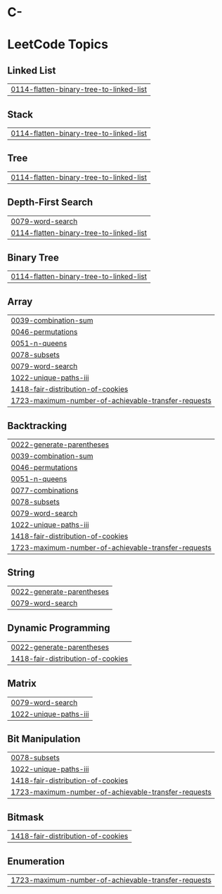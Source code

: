# C-
<!---LeetCode Topics Start-->
# LeetCode Topics
## Linked List
|  |
| ------- |
| [0114-flatten-binary-tree-to-linked-list](https://github.com/saranshtyagi/C-/tree/master/0114-flatten-binary-tree-to-linked-list) |
## Stack
|  |
| ------- |
| [0114-flatten-binary-tree-to-linked-list](https://github.com/saranshtyagi/C-/tree/master/0114-flatten-binary-tree-to-linked-list) |
## Tree
|  |
| ------- |
| [0114-flatten-binary-tree-to-linked-list](https://github.com/saranshtyagi/C-/tree/master/0114-flatten-binary-tree-to-linked-list) |
## Depth-First Search
|  |
| ------- |
| [0079-word-search](https://github.com/saranshtyagi/C-/tree/master/0079-word-search) |
| [0114-flatten-binary-tree-to-linked-list](https://github.com/saranshtyagi/C-/tree/master/0114-flatten-binary-tree-to-linked-list) |
## Binary Tree
|  |
| ------- |
| [0114-flatten-binary-tree-to-linked-list](https://github.com/saranshtyagi/C-/tree/master/0114-flatten-binary-tree-to-linked-list) |
## Array
|  |
| ------- |
| [0039-combination-sum](https://github.com/saranshtyagi/C-/tree/master/0039-combination-sum) |
| [0046-permutations](https://github.com/saranshtyagi/C-/tree/master/0046-permutations) |
| [0051-n-queens](https://github.com/saranshtyagi/C-/tree/master/0051-n-queens) |
| [0078-subsets](https://github.com/saranshtyagi/C-/tree/master/0078-subsets) |
| [0079-word-search](https://github.com/saranshtyagi/C-/tree/master/0079-word-search) |
| [1022-unique-paths-iii](https://github.com/saranshtyagi/C-/tree/master/1022-unique-paths-iii) |
| [1418-fair-distribution-of-cookies](https://github.com/saranshtyagi/C-/tree/master/1418-fair-distribution-of-cookies) |
| [1723-maximum-number-of-achievable-transfer-requests](https://github.com/saranshtyagi/C-/tree/master/1723-maximum-number-of-achievable-transfer-requests) |
## Backtracking
|  |
| ------- |
| [0022-generate-parentheses](https://github.com/saranshtyagi/C-/tree/master/0022-generate-parentheses) |
| [0039-combination-sum](https://github.com/saranshtyagi/C-/tree/master/0039-combination-sum) |
| [0046-permutations](https://github.com/saranshtyagi/C-/tree/master/0046-permutations) |
| [0051-n-queens](https://github.com/saranshtyagi/C-/tree/master/0051-n-queens) |
| [0077-combinations](https://github.com/saranshtyagi/C-/tree/master/0077-combinations) |
| [0078-subsets](https://github.com/saranshtyagi/C-/tree/master/0078-subsets) |
| [0079-word-search](https://github.com/saranshtyagi/C-/tree/master/0079-word-search) |
| [1022-unique-paths-iii](https://github.com/saranshtyagi/C-/tree/master/1022-unique-paths-iii) |
| [1418-fair-distribution-of-cookies](https://github.com/saranshtyagi/C-/tree/master/1418-fair-distribution-of-cookies) |
| [1723-maximum-number-of-achievable-transfer-requests](https://github.com/saranshtyagi/C-/tree/master/1723-maximum-number-of-achievable-transfer-requests) |
## String
|  |
| ------- |
| [0022-generate-parentheses](https://github.com/saranshtyagi/C-/tree/master/0022-generate-parentheses) |
| [0079-word-search](https://github.com/saranshtyagi/C-/tree/master/0079-word-search) |
## Dynamic Programming
|  |
| ------- |
| [0022-generate-parentheses](https://github.com/saranshtyagi/C-/tree/master/0022-generate-parentheses) |
| [1418-fair-distribution-of-cookies](https://github.com/saranshtyagi/C-/tree/master/1418-fair-distribution-of-cookies) |
## Matrix
|  |
| ------- |
| [0079-word-search](https://github.com/saranshtyagi/C-/tree/master/0079-word-search) |
| [1022-unique-paths-iii](https://github.com/saranshtyagi/C-/tree/master/1022-unique-paths-iii) |
## Bit Manipulation
|  |
| ------- |
| [0078-subsets](https://github.com/saranshtyagi/C-/tree/master/0078-subsets) |
| [1022-unique-paths-iii](https://github.com/saranshtyagi/C-/tree/master/1022-unique-paths-iii) |
| [1418-fair-distribution-of-cookies](https://github.com/saranshtyagi/C-/tree/master/1418-fair-distribution-of-cookies) |
| [1723-maximum-number-of-achievable-transfer-requests](https://github.com/saranshtyagi/C-/tree/master/1723-maximum-number-of-achievable-transfer-requests) |
## Bitmask
|  |
| ------- |
| [1418-fair-distribution-of-cookies](https://github.com/saranshtyagi/C-/tree/master/1418-fair-distribution-of-cookies) |
## Enumeration
|  |
| ------- |
| [1723-maximum-number-of-achievable-transfer-requests](https://github.com/saranshtyagi/C-/tree/master/1723-maximum-number-of-achievable-transfer-requests) |
<!---LeetCode Topics End-->